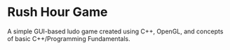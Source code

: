 # Rush Hour Game
A simple GUI-based ludo game created using C++, OpenGL, and concepts of basic C++/Programming Fundamentals.
